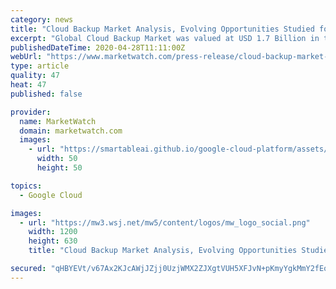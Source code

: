```yaml
---
category: news
title: "Cloud Backup Market Analysis, Evolving Opportunities Studied for the Period Until 2025 +CAGR of 23.8%"
excerpt: "Global Cloud Backup Market was valued at USD 1.7 Billion in the year 2017. Global Cloud Backup Market is further"
publishedDateTime: 2020-04-28T11:11:00Z
webUrl: "https://www.marketwatch.com/press-release/cloud-backup-market-analysis-evolving-opportunities-studied-for-the-period-until-2025-cagr-of-238-2020-04-28"
type: article
quality: 47
heat: 47
published: false

provider:
  name: MarketWatch
  domain: marketwatch.com
  images:
    - url: "https://smartableai.github.io/google-cloud-platform/assets/images/organizations/marketwatch.com-50x50.jpg"
      width: 50
      height: 50

topics:
  - Google Cloud

images:
  - url: "https://mw3.wsj.net/mw5/content/logos/mw_logo_social.png"
    width: 1200
    height: 630
    title: "Cloud Backup Market Analysis, Evolving Opportunities Studied for the Period Until 2025 +CAGR of 23.8%"

secured: "qHBYEVt/v67Ax2KJcAWjJZjj0UzjWMX2ZJXgtVUH5XFJvN+pKmyYgkMmY2fEo9ssztTscMqPbaQWbg57pmltcnG3DgIF6KRdfcOahDSHJrRjUXC+zvONAFtcWZanmAugpg7eauvdprMbFvH1LFQPZEsYNQuRoK3Y7h37HxKxsFpqSU81WmsLNQ3fMkBMhcdfGM6rs/wlg6qSk5V+8gmeC5T5y30DWWqrPdzIUcjr9BdosndeeFmjyMIvAouCArdbFqCQAiFHged6vCdQpQtH0hGNfnvpmoYSlW3BXj+htxum6E3zp4MuDX0jfOAJv6LO;OPJj1+7bByoOZug7WcGOlA=="
---
```


